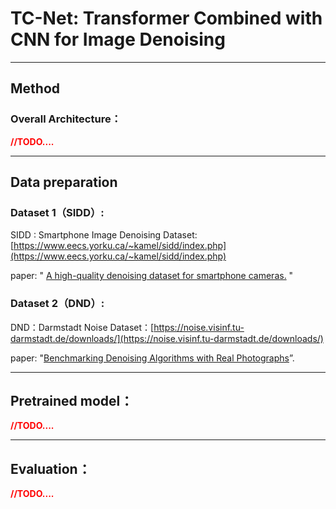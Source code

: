 # TC-Net: Transformer Combined with CNN for Image Denoising
-------
## Method
### Overall Architecture：
<font color=red>**//TODO....**</font>

--------------------
## Data preparation
### Dataset 1（SIDD）:
SIDD : Smartphone Image Denoising Dataset:    [https://www.eecs.yorku.ca/~kamel/sidd/index.php](https://www.eecs.yorku.ca/~kamel/sidd/index.php)

paper: " [A high-quality denoising dataset for smartphone cameras.](https://openaccess.thecvf.com/content_cvpr_2018/papers/Abdelhamed_A_High-Quality_Denoising_CVPR_2018_paper.pdf) "
### Dataset 2（DND）:
 DND：Darmstadt Noise Dataset：[https://noise.visinf.tu-darmstadt.de/downloads/](https://noise.visinf.tu-darmstadt.de/downloads/)
 
 paper: "[Benchmarking Denoising Algorithms with Real Photographs](https://arxiv.org/abs/1707.01313)”.


--------------------

## Pretrained model：


<font color=red>**//TODO....**</font>

-----
## Evaluation：
<font color=red>**//TODO....**</font>


 

